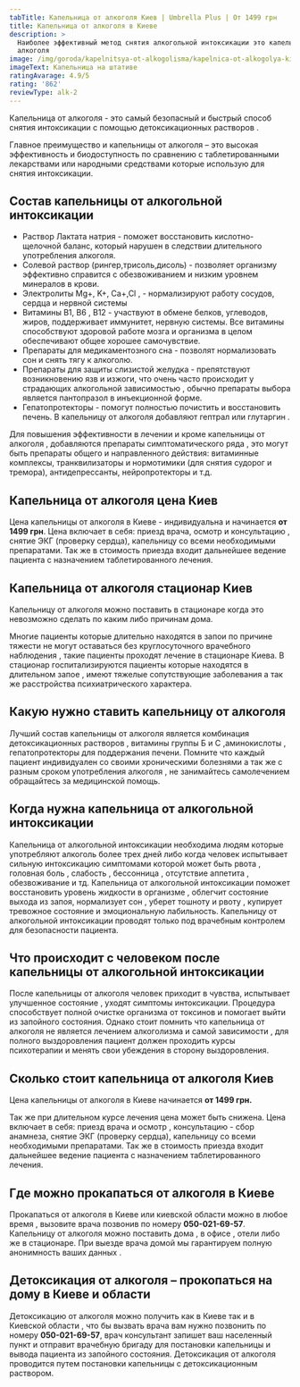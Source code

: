 ```yaml
---
tabTitle: Капельница от алкоголя Киев | Umbrella Plus | От 1499 грн
title: Капельница от алкоголя в Киеве
description: >
  Наиболее эффективный метод снятия алкогольной интоксикации это капельница от
  алкоголя
image: /img/goroda/kapelnitsya-ot-alkogolisma/kapelnica-ot-alkogolya-kiev.jpg
imageText: Капельница на штативе
ratingAvarage: 4.9/5
rating: '862'
reviewType: alk-2
---
```


Капельница от алкоголя - это самый безопасный и быстрый способ снятия интоксикации с помощью детоксикационных растворов .

Главное преимущество и капельницы от алкоголя – это высокая эффективность и биодоступность по сравнению с  таблетированными лекарствами или народными средствами которые использую для снятия интоксикации.

## Состав капельницы от алкогольной интоксикации

* Раствор Лактата натрия - поможет восстановить кислотно-щелочной баланс, который нарушен в следствии длительного употребления алкоголя.
* Солевой раствор (рингер,трисоль,дисоль) - позволяет организму эффективно справится с обезвоживанием и низким уровнем минералов в крови.
* Электролиты Mg+, K+, Ca+,Cl , - нормализируют работу сосудов, сердца и нервной системы
* Витамины B1, B6 , В12 - участвуют в обмене белков, углеводов, жиров, поддерживает иммунитет, нервную системы. Все витамины способствуют здоровой работе мозга и организма в целом обеспечивают общее хорошее самочувствие.
* Препараты для медикаментозного сна - позволят нормализовать сон и снять тягу к алкоголю.
* Препараты для защиты слизистой желудка - препятствуют возникновению язв и изжоги,  что очень часто происходит у страдающих алкогольной зависимостью , обычно препараты выбора является пантопразол в инъекционной форме.
* Гепатопротекторы - помогут полностью почистить и восстановить печень. В капельницу от алкоголя добавляют гептрал или глутаргин .

Для повышения эффективности в лечении и  кроме капельницы от алкоголя , добавляются препараты симптоматического ряда , это могут быть препараты общего и направленного действия: витаминные комплексы, транквилизаторы и нормотимики (для снятия судорог и тремора), антидепрессанты, нейропротекторы и т.д.

## Капельница от алкоголя цена Киев

Цена капельницы от алкоголя в Киеве - индивидуальна и начинается **от 1499 грн**. Цена включает в себя: приезд врача, осмотр и консультацию , снятие ЭКГ (проверку сердца), капельницу со всеми необходимыми препаратами. Так же в стоимость приезда входит дальнейшее ведение пациента с назначением таблетированного лечения.

## Капельница от алкоголя стационар Киев

Капельницу от алкоголя можно поставить в стационаре когда это невозможно сделать по каким либо причинам дома.

Многие пациенты которые длительно находятся в запои по причине тяжести не могут оставаться без круглосуточного врачебного наблюдения , такие пациенты проходят лечение в стационаре Киева. В стационар госпитализируются пациенты которые находятся в длительном запое , имеют тяжелые сопутствующие заболевания а так же расстройства психиатрического характера.

## Какую нужно ставить капельницу от алкоголя

Лучший состав капельницы от алкоголя является комбинация детоксикационных растворов , витамины группы Б и С ,аминокислоты , гепатопротекторы для поддержания печени. Помните что каждый пациент индивидуален со своими хроническими болезнями а так же с разным сроком употребления алкоголя , не занимайтесь самолечением обращайтесь за медицинской помощь.

## Когда нужна капельница от алкогольной интоксикации

Капельница от алкогольной интоксикации необходима людям которые употребляют алкоголь более трех дней либо когда человек испытывает сильную интоксикацию симптомами которой может быть рвота , головная боль , слабость , бессонница , отсутствие аппетита , обезвоживание и тд. Капельница от алкогольной интоксикации поможет восстановить уровень жидкости в организме , облегчит состояние выхода из запоя, нормализует сон , уберет тошноту и рвоту , купирует тревожное состояние и эмоциональную лабильность. Капельницу от алкогольной интоксикации проводят только под врачебным контролем для безопасности пациента.

## Что происходит с человеком после капельницы от алкогольной интоксикации

После капельницы от алкоголя человек приходит в чувства, испытывает улучшенное состояние , уходят симптомы интоксикации. Процедура способствует полной очистке организма от токсинов и помогает выйти из запойного состояния. Однако стоит помнить что капельница от алкоголя не является лечением алкоголизма и самой зависимости , для полного выздоровления пациент должен проходить курсы психотерапии и менять свои убеждения в сторону выздоровления.

## Сколько стоит капельница от алкоголя Киев

Цена капельницы от алкоголя в Киеве начинается **от 1499 грн.**

Так же при длительном курсе лечения цена может быть снижена. Цена включает в себя: приезд врача и осмотр , консультацию - сбор анамнеза, снятие ЭКГ (проверку сердца), капельницу со всеми необходимыми препаратами. Так же в стоимость приезда входит дальнейшее ведение пациента с назначением таблетированного лечения.

## Где можно прокапаться от алкоголя в Киеве

Прокапаться от алкоголя в Киеве или киевской области можно в любое время , вызовите врача позвонив по номеру **050-021-69-57**. Капельницу от алкоголя можно поставить дома , в офисе , отели либо же в стационаре. При выезде врача домой мы гарантируем полную анонимность ваших данных .

## Детоксикация от алкоголя – прокопаться на дому в Киеве и области

Детоксикацию от алкоголя можно получить как в Киеве так и в Киевской области , что бы вызвать врача вам нужно позвонить по номеру **050-021-69-57**, врач консультант запишет ваш населенный пункт и отправит врачебную бригаду для постановки капельницы и вывода пациента из запойного состояния. Детоксикация от алкоголя проводится путем постановки капельницы с детоксикационным раствором.
